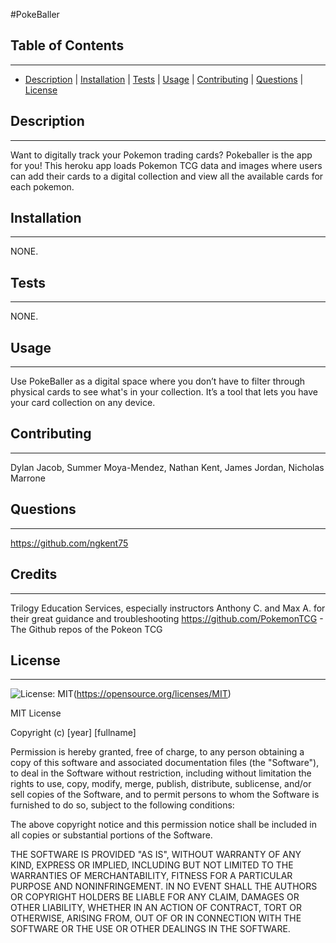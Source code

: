 
  #PokeBaller

  ## Table of Contents
  ---
  * [Description](#description) | [Installation](#installation) | [Tests](#tests) | [Usage](#usage) | [Contributing](#contributing) | [Questions](#questions) | [License](#license)

  ## Description
  ---
  Want to digitally track your Pokemon trading cards? Pokeballer is the app for you! This heroku app loads Pokemon TCG data and images where users can add their cards to a digital collection and view all the available cards for each pokemon.

  ## Installation
  ---
  NONE.

  ## Tests
  ---
  NONE.

  ## Usage
  ---
  Use PokeBaller as a digital space where you don’t have to filter through physical cards to see what's in your collection. It’s a tool that lets you have your card collection on any device.

  ## Contributing
  ---
  Dylan Jacob, Summer Moya-Mendez, Nathan Kent, James Jordan, Nicholas Marrone

  ## Questions
  ---
  https://github.com/ngkent75

   ## Credits
  ---
  Trilogy Education Services, especially instructors Anthony C. and Max A. for their great guidance and troubleshooting
  https://github.com/PokemonTCG - The Github repos of the Pokeon TCG

  ## License
  ---
  ![License: MIT](https://img.shields.io/badge/License-MIT-yellow.svg)(https://opensource.org/licenses/MIT)

  MIT License

Copyright (c) [year] [fullname]

Permission is hereby granted, free of charge, to any person obtaining a copy
of this software and associated documentation files (the "Software"), to deal
in the Software without restriction, including without limitation the rights
to use, copy, modify, merge, publish, distribute, sublicense, and/or sell
copies of the Software, and to permit persons to whom the Software is
furnished to do so, subject to the following conditions:

The above copyright notice and this permission notice shall be included in all
copies or substantial portions of the Software.

THE SOFTWARE IS PROVIDED "AS IS", WITHOUT WARRANTY OF ANY KIND, EXPRESS OR
IMPLIED, INCLUDING BUT NOT LIMITED TO THE WARRANTIES OF MERCHANTABILITY,
FITNESS FOR A PARTICULAR PURPOSE AND NONINFRINGEMENT. IN NO EVENT SHALL THE
AUTHORS OR COPYRIGHT HOLDERS BE LIABLE FOR ANY CLAIM, DAMAGES OR OTHER
LIABILITY, WHETHER IN AN ACTION OF CONTRACT, TORT OR OTHERWISE, ARISING FROM,
OUT OF OR IN CONNECTION WITH THE SOFTWARE OR THE USE OR OTHER DEALINGS IN THE
SOFTWARE.
